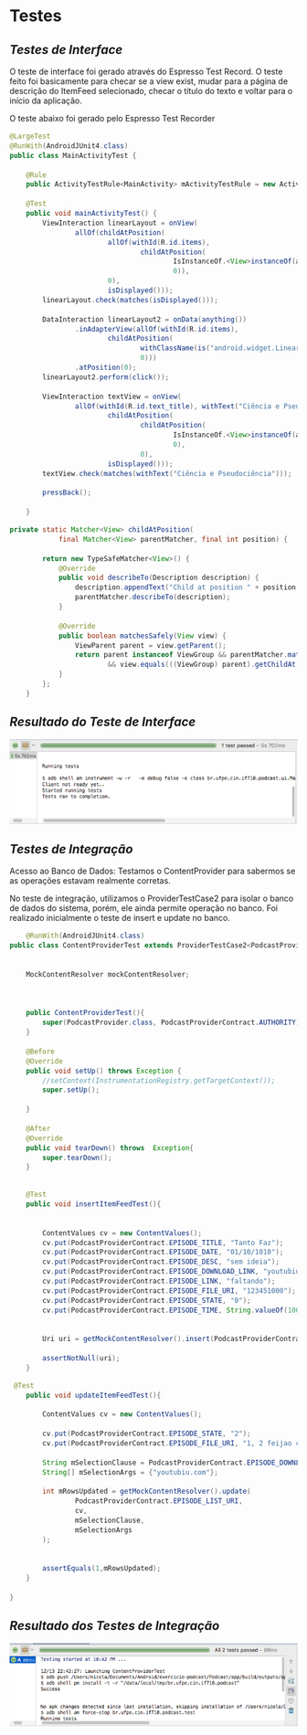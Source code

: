 **Testes**
==========

***Testes de Interface***
-------------


O teste de interface foi gerado através do Espresso Test Record. O teste feito foi basicamente para checar se a view exist, mudar para a página de descrição do ItemFeed selecionado, checar o título do texto e voltar para o início da aplicação.


O teste abaixo foi gerado pelo Espresso Test Recorder

```Java
@LargeTest
@RunWith(AndroidJUnit4.class)
public class MainActivityTest {

    @Rule
    public ActivityTestRule<MainActivity> mActivityTestRule = new ActivityTestRule<>(MainActivity.class);

    @Test
    public void mainActivityTest() {
        ViewInteraction linearLayout = onView(
                allOf(childAtPosition(
                        allOf(withId(R.id.items),
                                childAtPosition(
                                        IsInstanceOf.<View>instanceOf(android.widget.LinearLayout.class),
                                        0)),
                        0),
                        isDisplayed()));
        linearLayout.check(matches(isDisplayed()));

        DataInteraction linearLayout2 = onData(anything())
                .inAdapterView(allOf(withId(R.id.items),
                        childAtPosition(
                                withClassName(is("android.widget.LinearLayout")),
                                0)))
                .atPosition(0);
        linearLayout2.perform(click());

        ViewInteraction textView = onView(
                allOf(withId(R.id.text_title), withText("Ciência e Pseudociência"),
                        childAtPosition(
                                childAtPosition(
                                        IsInstanceOf.<View>instanceOf(android.view.ViewGroup.class),
                                        0),
                                0),
                        isDisplayed()));
        textView.check(matches(withText("Ciência e Pseudociência")));

        pressBack();

    }
```

```Java
private static Matcher<View> childAtPosition(
            final Matcher<View> parentMatcher, final int position) {

        return new TypeSafeMatcher<View>() {
            @Override
            public void describeTo(Description description) {
                description.appendText("Child at position " + position + " in parent ");
                parentMatcher.describeTo(description);
            }

            @Override
            public boolean matchesSafely(View view) {
                ViewParent parent = view.getParent();
                return parent instanceof ViewGroup && parentMatcher.matches(parent)
                        && view.equals(((ViewGroup) parent).getChildAt(position));
            }
        };
    }

```
***Resultado do Teste de Interface***
-------------

![teste_interface](images/teste_interface.png)


***Testes de Integração***
-------------

Acesso ao Banco de Dados: Testamos o ContentProvider para sabermos se as operações estavam realmente corretas. 

No teste de integração, utilizamos o ProviderTestCase2 para isolar o banco de dados do sistema, porém, ele ainda permite operação no banco. Foi realizado inicialmente o teste de insert e update no banco.


```Java
	@RunWith(AndroidJUnit4.class)
public class ContentProviderTest extends ProviderTestCase2<PodcastProvider>{


    MockContentResolver mockContentResolver;



    public ContentProviderTest(){
        super(PodcastProvider.class, PodcastProviderContract.AUTHORITY);
    }

    @Before
    @Override
    public void setUp() throws Exception {
        //setContext(InstrumentationRegistry.getTargetContext());
        super.setUp();

    }

    @After
    @Override
    public void tearDown() throws  Exception{
        super.tearDown();
    }	
````

```Java

    @Test
    public void insertItemFeedTest(){


        ContentValues cv = new ContentValues();
        cv.put(PodcastProviderContract.EPISODE_TITLE, "Tanto Faz");
        cv.put(PodcastProviderContract.EPISODE_DATE, "01/10/1010");
        cv.put(PodcastProviderContract.EPISODE_DESC, "sem ideia");
        cv.put(PodcastProviderContract.EPISODE_DOWNLOAD_LINK, "youtubiu.com");
        cv.put(PodcastProviderContract.EPISODE_LINK, "faltando");
        cv.put(PodcastProviderContract.EPISODE_FILE_URI, "123451000");
        cv.put(PodcastProviderContract.EPISODE_STATE, "0");
        cv.put(PodcastProviderContract.EPISODE_TIME, String.valueOf(1000));


        Uri uri = getMockContentResolver().insert(PodcastProviderContract.EPISODE_LIST_URI, cv);

        assertNotNull(uri);
    }
```


```Java
 @Test
    public void updateItemFeedTest(){

        ContentValues cv = new ContentValues();

        cv.put(PodcastProviderContract.EPISODE_STATE, "2");
        cv.put(PodcastProviderContract.EPISODE_FILE_URI, "1, 2 feijao com arroz");

        String mSelectionClause = PodcastProviderContract.EPISODE_DOWNLOAD_LINK + " = ?";
        String[] mSelectionArgs = {"youtubiu.com"};

        int mRowsUpdated = getMockContentResolver().update(
                PodcastProviderContract.EPISODE_LIST_URI,
                cv,
                mSelectionClause,
                mSelectionArgs
        );


        assertEquals(1,mRowsUpdated);
    }

}

```

***Resultado dos Testes de Integração***
-------------

![testes_integracao](images/testes_integracao.png)


